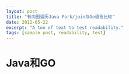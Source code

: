 ```yaml
---
layout: post
title: "有向图遍历Java Fork/join与Go语言比较"
date: 2012-05-22
excerpt: "A ton of text to test readability."
tags: [sample post, readability, test]
---
```


# Java和GO
